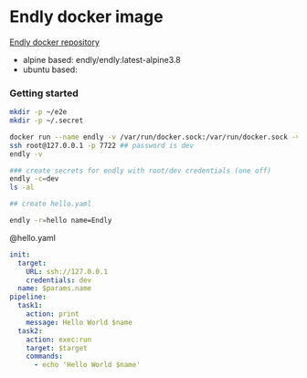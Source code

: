 # Endly docker image

[Endly docker repository](https://cloud.docker.com/repository/docker/endly/endly)

- alpine based: endly/endly:latest-alpine3.8
- ubuntu based: 


### Getting started

```bash
mkdir -p ~/e2e
mkdir -p ~/.secret

docker run --name endly -v /var/run/docker.sock:/var/run/docker.sock -v ~/e2e:/e2e -v ~/.secret/:/root/.secret/ -p 7722:22  -d endly/endly:latest-alpine3.8  
ssh root@127.0.0.1 -p 7722 ## password is dev
endly -v

### create secrets for endly with root/dev credentials (one off)
endly -c=dev
ls -al 

## create hello.yaml

endly -r=hello name=Endly

```



@hello.yaml
```yaml
init:
  target:
    URL: ssh://127.0.0.1
    credentials: dev
  name: $params.name    
pipeline:
  task1:
    action: print
    message: Hello World $name
  task2:
    action: exec:run
    target: $target
    commands:
      - echo 'Hello World $name'
```